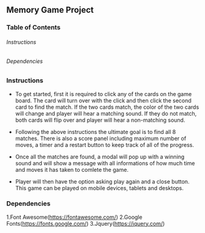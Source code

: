 

## Memory Game Project

### Table of Contents

  ###### Instructions
  ###### Dependencies

### Instructions

   - To get started, first it is required to click any of the cards on the game board. The card will turn over with the click and then click the second card to find the match. If the two cards match, the color of the two cards will change and player will hear a matching sound. If they do not match, both cards will flip over and player will hear a non-matching sound. 

   - Following the above instructions the ultimate goal is to find all 8 matches. There is also a score panel including maximum number of moves, a timer and a restart button to keep track of all of the progress.

   - Once all the matches are found, a modal will pop up with a winning sound and will show a message with all informations of how much time and moves it has taken to comlete the game.

   - Player will then have the option asking play again and a close button. This game can be played on mobile devices, tablets and desktops. 

### Dependencies

 1.Font Awesome(https://fontawesome.com/)
 2.Google Fonts(https://fonts.google.com/)
 3.Jquery(https://jquery.com/)
